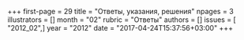 +++
first-page = 29
title = "Ответы, указания, решения"
npages = 3
illustrators = []
month = "02"
rubric = "Ответы"
authors = []
issues = [ "2012_02",]
year = "2012"
date = "2017-04-24T15:37:56+03:00"
+++
